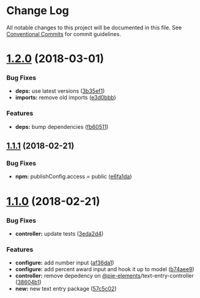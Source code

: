 # Change Log

All notable changes to this project will be documented in this file.
See [Conventional Commits](https://conventionalcommits.org) for commit guidelines.

<a name="1.2.0"></a>
# [1.2.0](https://github.com/corespring/corespring-pie/compare/v1.1.1...v1.2.0) (2018-03-01)


### Bug Fixes

* **deps:** use latest versions ([3b35ef1](https://github.com/corespring/corespring-pie/commit/3b35ef1))
* **imports:** remove old imports ([e3d0bbb](https://github.com/corespring/corespring-pie/commit/e3d0bbb))


### Features

* **deps:** bump dependencies ([fb60511](https://github.com/corespring/corespring-pie/commit/fb60511))




<a name="1.1.1"></a>
## [1.1.1](https://github.com/corespring/corespring-pie/compare/v1.1.0...v1.1.1) (2018-02-21)


### Bug Fixes

* **npm:** publishConfig.access = public ([e6fa1da](https://github.com/corespring/corespring-pie/commit/e6fa1da))




<a name="1.1.0"></a>
# [1.1.0](https://github.com/corespring/corespring-pie/compare/v1.0.2...v1.1.0) (2018-02-21)


### Bug Fixes

* **controller:** update tests ([3eda2d4](https://github.com/corespring/corespring-pie/commit/3eda2d4))


### Features

* **configure:** add number input ([af36da1](https://github.com/corespring/corespring-pie/commit/af36da1))
* **configure:** add percent award input and hook it up to model ([b74aee9](https://github.com/corespring/corespring-pie/commit/b74aee9))
* **controller:** remove depedency on [@pie-elements](https://github.com/pie-elements)/text-entry-controller ([38604b1](https://github.com/corespring/corespring-pie/commit/38604b1))
* **new:** new text entry package ([57c5c02](https://github.com/corespring/corespring-pie/commit/57c5c02))
